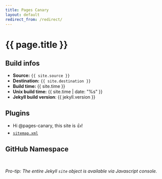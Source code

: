 ```yaml
---
title: Pages Canary
layout: default
redirect_from: /redirect/
---
```


# {{ page.title }}

## Build infos

* **Source:** `{{ site.source }}`
* **Destination:** `{{ site.destination }}`
* **Build time:** {{ site.time }}
* **Unix build time:** {{ site.time | date: "%s" }}
* **Jekyll build version**: {{ jekyll.version }}

## Plugins

* Hi @pages-canary, this site is :+1:!
* [`sitemap.xml`](sitemap.xml)

## GitHub Namespace

<div id="output">&nbsp;</div>

*Pro-tip: The entire Jekyll `site` object is available via Javascript console.*
